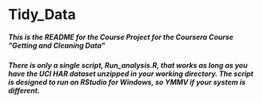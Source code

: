 # Tidy_Data
##### This is the README for the Course Project for the Coursera Course "Getting and Cleaning Data"
##### There is only a single script, Run_analysis.R, that works as long as you have the UCI HAR dataset unzipped in your working directory. The script is designed to run on RStudio for Windows, so YMMV if your system is different.
